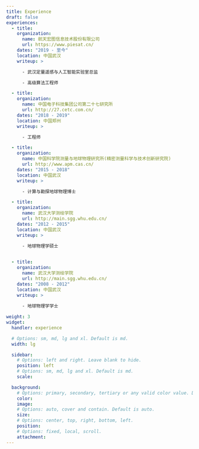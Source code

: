 ```yaml
---
title: Experience
draft: false
experiences:
  - title: 
    organization:
      name: 航天宏图信息技术股份有限公司
      url: https://www.piesat.cn/
    dates: "2019 - 至今"
    location: 中国武汉
    writeup: >

      - 武汉定量遥感与人工智能实验室总监

      - 高级算法工程师

  - title: 
    organization:
      name: 中国电子科技集团公司第二十七研究所
      url: http://27.cetc.com.cn/
    dates: "2018 - 2019"
    location: 中国郑州
    writeup: >

      - 工程师

  - title: 
    organization:
      name: 中国科学院测量与地球物理研究所(精密测量科学与技术创新研究院)
      url: http://www.apm.cas.cn/
    dates: "2015 - 2018"
    location: 中国武汉
    writeup: >

      - 计算与勘探地球物理博士

  - title: 
    organization:
      name: 武汉大学测绘学院
      url: http://main.sgg.whu.edu.cn/
    dates: "2012 - 2015"
    location: 中国武汉
    writeup: >
      
      - 地球物理学硕士


  - title: 
    organization:
      name: 武汉大学测绘学院
      url: http://main.sgg.whu.edu.cn/
    dates: "2008 - 2012"
    location: 中国武汉
    writeup: >
      
      - 地球物理学学士

weight: 3
widget:
  handler: experience

  # Options: sm, md, lg and xl. Default is md.
  width: lg

  sidebar:
    # Options: left and right. Leave blank to hide.
    position: left
    # Options: sm, md, lg and xl. Default is md.
    scale:

  background:
    # Options: primary, secondary, tertiary or any valid color value. Default is primary.
    color:
    image:
    # Options: auto, cover and contain. Default is auto.
    size:
    # Options: center, top, right, bottom, left.
    position:
    # Options: fixed, local, scroll.
    attachment:
---
```

